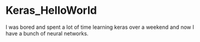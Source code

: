 # Keras_HelloWorld

I was bored and spent a lot of time learning keras over a weekend and now I have a bunch of neural networks.
